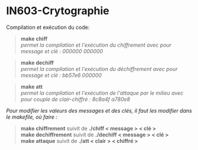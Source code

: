 # IN603-Crytographie

Compilation et exécution du code:

  > **make chiff**   
   *permet la compilation et l'exécution du chiffrement avec pour message et clé : 000000 000000*
  
  >**make dechiff**  
  *permet la compilation et l'exécution du déchiffrement avec pour message et clé : bb57e6 000000*
  
  >**make att**  
  *permet la compilation et l'exécution de l'attaque par le milieu avec pour couple de clair-chiffré : 8c8a4f a780e8*
 
 *Pour modifier les valeurs des messages et des clés, il faut les modifier dans le makefile, où faire :*  
  >**make chiffrement** suivit de **./chiff < message > < clé >**  
  >**make dechiffrement** suivit de **./dechiff < message > < clé >**  
  >**make attaque** suivit de **./att < clair > < chiffré >**  

